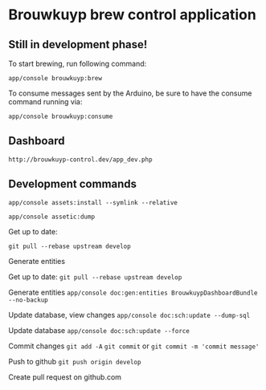 Brouwkuyp brew control application
==================================

## Still in development phase!

To start brewing, run following command:

`app/console brouwkuyp:brew`

To consume messages sent by the Arduino, be sure to have the consume command running via:

`app/console brouwkuyp:consume`

## Dashboard

`http://brouwkuyp-control.dev/app_dev.php`

## Development commands

`app/console assets:install --symlink --relative`

`app/console assetic:dump`

Get up to date:

`git pull --rebase upstream develop`

Generate entities

Get up to date:
`git pull --rebase upstream develop`

Generate entities
`app/console doc:gen:entities BrouwkuypDashboardBundle --no-backup`

Update database, view changes
`app/console doc:sch:update --dump-sql`

Update database
`app/console doc:sch:update --force`

Commit changes
`git add -A`
`git commit` or `git commit -m 'commit message'`

Push to github
`git push origin develop`

Create pull request on github.com
